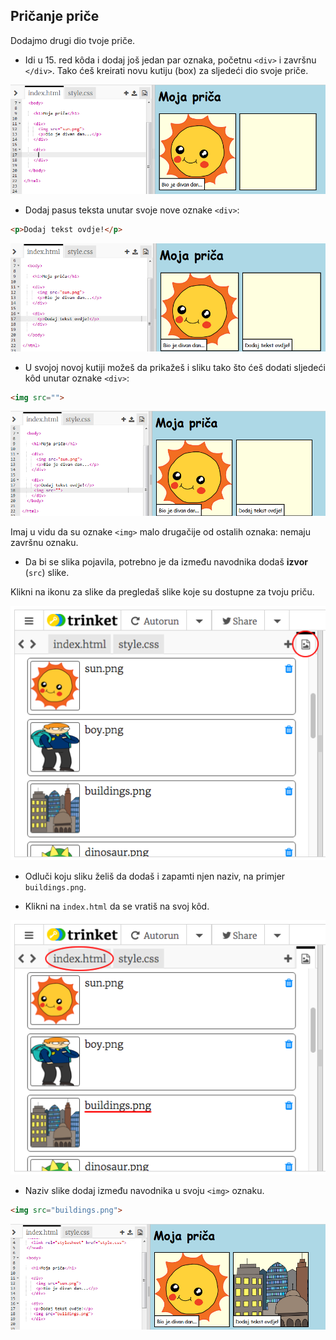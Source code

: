 ## Pričanje priče

Dodajmo drugi dio tvoje priče.

+ Idi u 15. red kôda i dodaj još jedan par oznaka, početnu `<div>` i završnu `</div>`. Tako ćeš kreirati novu kutiju (box) za sljedeći dio svoje priče.

![screenshot](images/story-div.png)

+ Dodaj pasus teksta unutar svoje nove oznake `<div>`:

```html
<p>Dodaj tekst ovdje!</p>
```

![screenshot](images/story-paragraph.png)

+ U svojoj novoj kutiji možeš da prikažeš i sliku tako što ćeš dodati sljedeći kôd unutar oznake `<div>`:

```html
<img src="">
```

![screenshot](images/story-img-tag.png)

Imaj u vidu da su oznake `<img>` malo drugačije od ostalih oznaka: nemaju završnu oznaku.

+ Da bi se slika pojavila, potrebno je da između navodnika dodaš **izvor** (`src`) slike.

Klikni na ikonu za slike da pregledaš slike koje su dostupne za tvoju priču.

![screenshot](images/story-see-images.png)

+ Odluči koju sliku želiš da dodaš i zapamti njen naziv, na primjer `buildings.png`.

+ Klikni na `index.html` da se vratiš na svoj kôd.

![screenshot](images/story-image-name.png)

+ Naziv slike dodaj između navodnika u svoju `<img>` oznaku.

```html
<img src="buildings.png">
```

![screenshot](images/story-image-name-add.png)